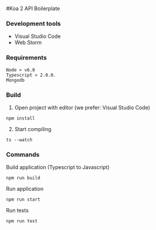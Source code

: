 #Koa 2 API Boilerplate

### Development tools
* Visual Studio Code
* Web Storm

### Requirements
```
Node > v6.0
Typescript > 2.0.0.
Mongodb
```

### Build
1. Open project with editor (we prefer: Visual Studio Code)
```
npm install 
```
2. Start compiling
```
ts --watch
```

### Commands
Build application (Typescript to Javascript)
```
npm run build
```

Run application
```
npm run start
```

Run tests
```
npm run test
```
